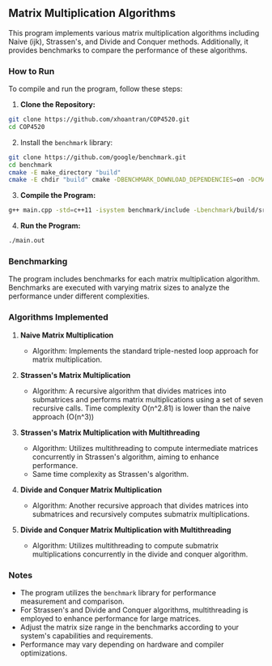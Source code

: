 ## Matrix Multiplication Algorithms

This program implements various matrix multiplication algorithms including Naive (ijk), Strassen's, and Divide and Conquer methods. Additionally, it provides benchmarks to compare the performance of these algorithms.

### How to Run

To compile and run the program, follow these steps:

1. **Clone the Repository:**

```bash
git clone https://github.com/xhoantran/COP4520.git
cd COP4520
```

2. Install the `benchmark` library:

```bash
git clone https://github.com/google/benchmark.git
cd benchmark
cmake -E make_directory "build"
cmake -E chdir "build" cmake -DBENCHMARK_DOWNLOAD_DEPENDENCIES=on -DCMAKE_BUILD_TYPE=Release ../
```

3. **Compile the Program:**

```bash
g++ main.cpp -std=c++11 -isystem benchmark/include -Lbenchmark/build/src -lbenchmark -lpthread -o main.out 
```

4. **Run the Program:**

```bash
./main.out
```

### Benchmarking

The program includes benchmarks for each matrix multiplication algorithm. Benchmarks are executed with varying matrix sizes to analyze the performance under different complexities.

### Algorithms Implemented

1. **Naive Matrix Multiplication**

   - Algorithm: Implements the standard triple-nested loop approach for matrix multiplication.

2. **Strassen's Matrix Multiplication**

   - Algorithm: A recursive algorithm that divides matrices into submatrices and performs matrix multiplications using a set of seven recursive calls. Time complexity O(n^2.81) is lower than the naive approach (O(n^3))

3. **Strassen's Matrix Multiplication with Multithreading**

   - Algorithm: Utilizes multithreading to compute intermediate matrices concurrently in Strassen's algorithm, aiming to enhance performance.
   - Same time complexity as Strassen's algorithm.

4. **Divide and Conquer Matrix Multiplication**

   - Algorithm: Another recursive approach that divides matrices into submatrices and recursively computes submatrix multiplications.

5. **Divide and Conquer Matrix Multiplication with Multithreading**
   - Algorithm: Utilizes multithreading to compute submatrix multiplications concurrently in the divide and conquer algorithm.

### Notes

- The program utilizes the `benchmark` library for performance measurement and comparison.
- For Strassen's and Divide and Conquer algorithms, multithreading is employed to enhance performance for large matrices.
- Adjust the matrix size range in the benchmarks according to your system's capabilities and requirements.
- Performance may vary depending on hardware and compiler optimizations.
